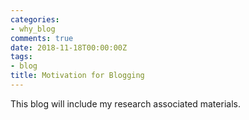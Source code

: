```yaml
---
categories:
- why_blog
comments: true
date: 2018-11-18T00:00:00Z
tags:
- blog
title: Motivation for Blogging
---
```

This blog will include my research associated materials. 
